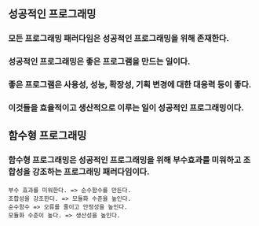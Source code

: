 ## 성공적인 프로그래밍

### 모든 프로그래밍 패러다임은 성공적인 프로그래밍을 위해 존재한다.

### 성공적인 프로그래밍은 좋은 프로그램을 만드는 일이다.

### 좋은 프로그램은 사용성, 성능, 확장성, 기획 변경에 대한 대응력 등이 좋다.

### 이것들을 효율적이고 생산적으로 이루는 일이 성공적인 프로그래밍이다.

## 함수형 프로그래밍

### 함수형 프로그래밍은 성공적인 프로그래밍을 위해 부수효과를 미워하고 조합성을 강조하는 프로그래밍 패러다임이다.

    부수 효과를 미워한다. => 순수함수를 만든다.
    조합성을 강조한다. => 모듈화 수준을 높인다.
    순수함수 => 오류를 줄이고 안정성을 높인다.
    모듈화 수준이 높다. => 생산성을 높인다.

